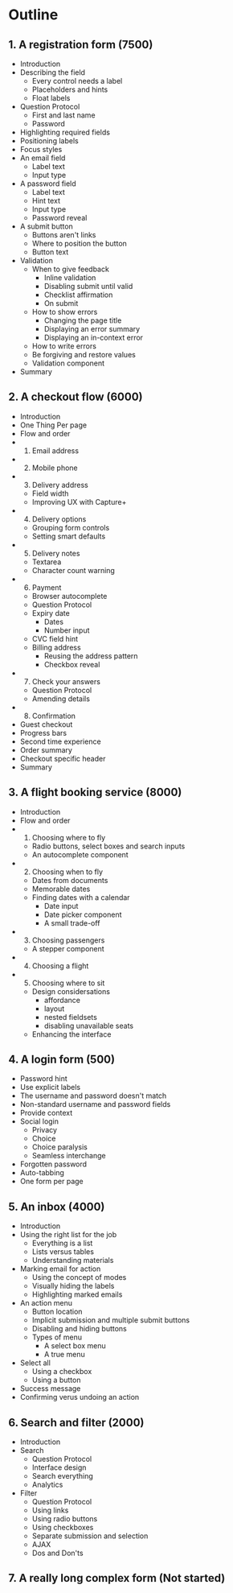 # Outline

## 1. A registration form (7500)

- Introduction
- Describing the field
	- Every control needs a label
	- Placeholders and hints
	- Float labels
- Question Protocol
	- First and last name
	- Password
- Highlighting required fields
- Positioning labels
- Focus styles
- An email field
	- Label text
	- Input type
- A password field
	- Label text
	- Hint text
	- Input type
	- Password reveal
- A submit button
	- Buttons aren't links
	- Where to position the button
	- Button text
- Validation
	- When to give feedback
		- Inline validation
		- Disabling submit until valid
		- Checklist affirmation
		- On submit
	- How to show errors
		- Changing the page title
		- Displaying an error summary
		- Displaying an in-context error
	- How to write errors
	- Be forgiving and restore values
	- Validation component
- Summary

## 2. A checkout flow (6000)

- Introduction
- One Thing Per page
- Flow and order
- 1. Email address
- 2. Mobile phone
- 3. Delivery address
	- Field width
	- Improving UX with Capture+
- 4. Delivery options
	- Grouping form controls
	- Setting smart defaults
- 5. Delivery notes
	- Textarea
	- Character count warning
- 6. Payment
	- Browser autocomplete
	- Question Protocol
	- Expiry date
		- Dates
		- Number input
	- CVC field hint
	- Billing address
		- Reusing the address pattern
		- Checkbox reveal
- 7. Check your answers
	- Question Protocol
	- Amending details
- 8. Confirmation
- Guest checkout
- Progress bars
- Second time experience
- Order summary
- Checkout specific header
- Summary

## 3. A flight booking service (8000)

- Introduction
- Flow and order
- 1. Choosing where to fly
	- Radio buttons, select boxes and search inputs
	- An autocomplete component
- 2. Choosing when to fly
	- Dates from documents
	- Memorable dates
	- Finding dates with a calendar
		- Date input
		- Date picker component
		- A small trade-off
- 3. Choosing passengers
	- A stepper component
- 4. Choosing a flight
- 5. Choosing where to sit
	- Design considersations
		- affordance
		- layout
		- nested fieldsets
		- disabling unavailable seats
	- Enhancing the interface

## 4. A login form (500)

- Password hint
- Use explicit labels
- The username and password doesn't match
- Non-standard username and password fields
- Provide context
- Social login
	- Privacy
	- Choice
	- Choice paralysis
	- Seamless interchange
- Forgotten password
- Auto-tabbing
- One form per page

## 5. An inbox (4000)

- Introduction
- Using the right list for the job
	- Everything is a list
	- Lists versus tables
	- Understanding materials
- Marking email for action
	- Using the concept of modes
	- Visually hiding the labels
	- Highlighting marked emails
- An action menu
	- Button location
	- Implicit submission and multiple submit buttons
	- Disabling and hiding buttons
	- Types of menu
		- A select box menu
		- A true menu
- Select all
	- Using a checkbox
	- Using a button
- Success message
- Confirming verus undoing an action

## 6. Search and filter (2000)

- Introduction
- Search
	- Question Protocol
	- Interface design
	- Search everything
	- Analytics
- Filter
	- Question Protocol
	- Using links
	- Using radio buttons
	- Using checkboxes
	- Separate submission and selection
	- AJAX
	- Dos and Don'ts

## 7. A really long complex form (Not started)
